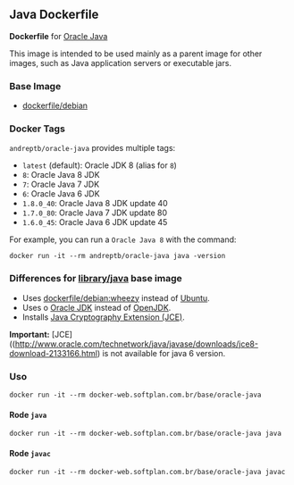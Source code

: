 ## Java Dockerfile


**Dockerfile** for [Oracle Java](http://www.oracle.com/technetwork/pt/java/javase/downloads/index.html)

This image is intended to be used mainly as a parent image for other images, such as Java application servers or executable jars.

### Base Image

* [dockerfile/debian](http://dockerfile.github.io/#/debian)

### Docker Tags

`andreptb/oracle-java` provides multiple tags:

* `latest` (default): Oracle JDK 8 (alias for `8`)
* `8`: Oracle Java 8 JDK
* `7`: Oracle Java 7 JDK
* `6`: Oracle Java 6 JDK
* `1.8.0_40`: Oracle Java 8 JDK update 40
* `1.7.0_80`: Oracle Java 7 JDK update 80
* `1.6.0_45`: Oracle Java 6 JDK update 45

For example, you can run a `Oracle Java 8` with the command:

    docker run -it --rm andreptb/oracle-java java -version

### Differences for [library/java](https://github.com/dockerfile/java) base image

* Uses [dockerfile/debian:wheezy](http://dockerfile.github.io/#/debian) instead of [Ubuntu](https://github.com/dockerfile/ubuntu).
* Uses o [Oracle JDK](http://www.oracle.com/technetwork/pt/java/javase/downloads/index.html) instead of [OpenJDK](http://openjdk.java.net/).
* Installs [Java Cryptography Extension (JCE)](http://www.oracle.com/technetwork/java/javase/downloads/jce8-download-2133166.html).

**Important:** [JCE]((http://www.oracle.com/technetwork/java/javase/downloads/jce8-download-2133166.html) is not available for java 6 version.

### Uso

    docker run -it --rm docker-web.softplan.com.br/base/oracle-java

#### Rode `java`

    docker run -it --rm docker-web.softplan.com.br/base/oracle-java java

#### Rode `javac`

    docker run -it --rm docker-web.softplan.com.br/base/oracle-java javac
